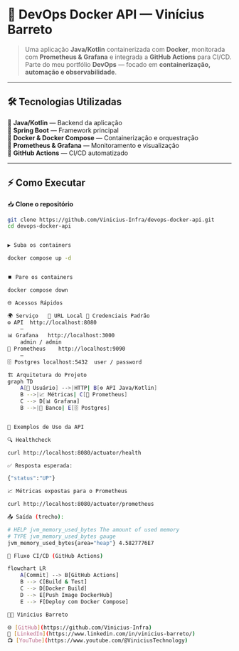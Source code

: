 # 🚀 DevOps Docker API — Vinícius Barreto  

> Uma aplicação **Java/Kotlin** containerizada com **Docker**, monitorada com **Prometheus & Grafana** e integrada a **GitHub Actions** para CI/CD.  
Parte do meu portfólio **DevOps** — focado em **containerização, automação e observabilidade**.  

---

## 🛠️ Tecnologias Utilizadas  
🔹 **Java/Kotlin** — Backend da aplicação  
🔹 **Spring Boot** — Framework principal  
🔹 **Docker & Docker Compose** — Containerização e orquestração  
🔹 **Prometheus & Grafana** — Monitoramento e visualização  
🔹 **GitHub Actions** — CI/CD automatizado  

---

## ⚡ Como Executar  

📥 **Clone o repositório**  
```bash
git clone https://github.com/Vinicius-Infra/devops-docker-api.git
cd devops-docker-api


▶️ Suba os containers

docker compose up -d


⏹️ Pare os containers

docker compose down

🌐 Acessos Rápidos

🌍 Serviço	🔗 URL Local	🔑 Credenciais Padrão
⚙️ API	http://localhost:8080
	—
📊 Grafana	http://localhost:3000
	admin / admin
📡 Prometheus	http://localhost:9090
	—
🗄️ Postgres	localhost:5432	user / password

🏗️ Arquitetura do Projeto
graph TD
    A[👤 Usuário] -->|HTTP| B[⚙️ API Java/Kotlin]
    B -->|📈 Métricas| C[📡 Prometheus]
    C --> D[📊 Grafana]
    B -->|💾 Banco| E[🗄️ Postgres]


📜 Exemplos de Uso da API

🔍 Healthcheck

curl http://localhost:8080/actuator/health

✅ Resposta esperada:

{"status":"UP"}

📈 Métricas expostas para o Prometheus

curl http://localhost:8080/actuator/prometheus

📤 Saída (trecho):

# HELP jvm_memory_used_bytes The amount of used memory
# TYPE jvm_memory_used_bytes gauge
jvm_memory_used_bytes{area="heap"} 4.5827776E7

🔄 Fluxo CI/CD (GitHub Actions)

flowchart LR
    A[Commit] --> B[GitHub Actions]
    B --> C[Build & Test]
    C --> D[Docker Build]
    D --> E[Push Image DockerHub]
    E --> F[Deploy com Docker Compose]

👨‍💻 Vinícius Barreto  

🌐 [GitHub](https://github.com/Vinicius-Infra)  
💼 [LinkedIn](https://www.linkedin.com/in/vinicius-barreto/)  
📺 [YouTube](https://www.youtube.com/@ViniciusTechnology)
